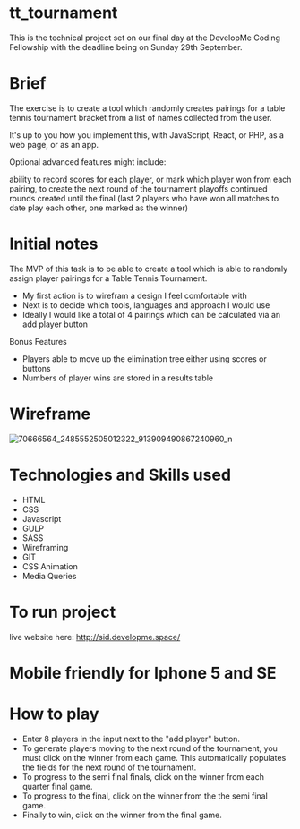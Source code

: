 # tt_tournament

This is the technical project set on our final day at the DevelopMe Coding Fellowship with the deadline being on Sunday 29th September.

# Brief

The exercise is to create a tool which randomly creates pairings for a table tennis tournament bracket from a list of names collected from the user.

It's up to you how you implement this, with JavaScript, React, or PHP, as a web page, or as an app.

Optional advanced features might include:

ability to record scores for each player, or mark which player won from each pairing, to create the next round of the tournament playoffs
continued rounds created until the final (last 2 players who have won all matches to date play each other, one marked as the winner)

# Initial notes

The MVP of this task is to be able to create a tool which is able to randomly assign player pairings for a Table Tennis Tournament. 

- My first action is to wirefram a design I feel comfortable with
- Next is to decide which tools, languages and approach I would use
- Ideally I would like a total of 4 pairings which can be calculated via an add player button

Bonus Features

- Players able to move up the elimination tree either using scores or buttons
- Numbers of player wins are stored in a results table


# Wireframe

![70666564_2485552505012322_913909490867240960_n](https://user-images.githubusercontent.com/51920030/65522474-b3add580-dee2-11e9-9403-19700c3febb5.jpg)




# Technologies and Skills used

- HTML
- CSS
- Javascript
- GULP
- SASS
- Wireframing
- GIT
- CSS Animation
- Media Queries

# To run project

live website here: http://sid.developme.space/

# Mobile friendly for Iphone 5 and SE

# How to play

- Enter 8 players in the input next to the "add player" button.
- To generate players moving to the next round of the tournament, you must click on the winner from each game. This automatically populates the fields for the next round of the tournament.
- To progress to the semi final finals, click on the winner from each quarter final game.
- To progress to the final, click on the winner from the the semi final game.
- Finally to win, click on the winner from the final game. 


